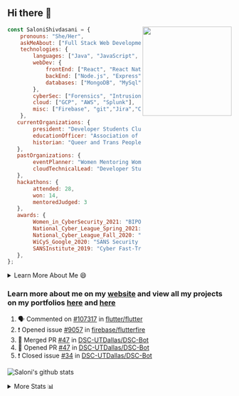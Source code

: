 ## Hi there 👋

<img align='right' src="https://storage.googleapis.com/saloni-shivdasani-resume/Saloni.png" width="200">

```javascript
const SaloniShivdasani = {
    pronouns: "She/Her",
    askMeAbout: ["Full Stack Web Development", "Cloud Computing", "Cyber Security"],
    technologies: {
        languages: ["Java", "JavaScript", "SQL", "Python", "C++", "BASH", "R"],
        webDev: {
            frontEnd: ["React", "React Native", "Electron"],
            backEnd: ["Node.js", "Express", "Flask"],
            databases: ["MongoDB", "MySql"],
        },
        cyberSec: ["Forensics", "Intrusion Detection", "Security Operations", "Network and Application Penetration Testing"],
        cloud: ["GCP", "AWS", "Splunk"],
        misc: ["Firebase", "git","Jira","Confluence"]
    },
   currentOrganizations: {
        president: "Developer Students Club, UTD",
        educationOfficer: "Association of Computer Machinery, UTD",
        historian: "Queer and Trans People of Color, UTD",
   },
   pastOrganizations: {
        eventPlanner: "Women Mentoring Women in Engineering, UTD",
        cloudTechnicalLead: "Developer Students Club, UTD",
   },
   hackathons: {
        attended: 28,
        won: 14,
        mentoredJudged: 3
   },
   awards: {
        Women_in_CyberSecurity_2021: "BIPOC Fellowship Award",
        National_Cyber_League_Spring_2021: "Gold Bracket Competitor - Top 15% nationally",
        National_Cyber_League_Fall_2020: "Gold Bracket Competitor - Top 15% nationally",
        WiCyS_Google_2020: "SANS Security Training Scholarship",
        SANSInstitute_2019: "Cyber Fast-Track Game Quarter-Finalist",
   },
};
```

<!--START_SECTION:table-->
<details>

<summary>Learn More About Me 😄 </summary>

I am a senior at The University of Texas at Dallas, and I am currently majoring in Software Engineering with a concentration in Information Assurance. I am interested and have experience in full stack development, cloud computing, and cybersecurity. I hope to find opportunities where I can gain exposure to algorithm and project design. My ultimate aim is to develop futuristic products for users because I am inspired by the impact of computing on society.

I have experience in full stack web development through my participation and awards in hackathons where I have learnt and used React, Node.js, Express, MongoDB, Flask, NLTK, and React Native along with GIT, GCP, and Firebase. Last semester, I was also responsible for backend development for a project at a local NGO where I created a REST API using Node.js, Express, MongoDB and SQL and hosted it on servers using GCP. 

From my coursework and local competitions, I have skills in algorithms and data structures in Java, database management using SQL and machine learning using Python and R. I have also been a quarter-finalist in a national cybersecurity completion hosted by the SANS institute.

I am also actively involved in campus organization where I am the cloud technical lead for Developer Student Club, Mentor and Education Officer for Association of Computing Machinery, event planner for Women Mentoring Women in Engineering and IT Committee member for IEEE.

</details>

<!--END_SECTION:table-->

### Learn more about me on my [website](https://www.saloni-shivdasani.codes) and view all my projects on my portfolios [here](https://www.saloni-shivdasani.codes/projects) and  [here](http://devpost.com/SaloniS)

<!--START_SECTION:activity-->
1. 🗣 Commented on [#107317](https://github.com/flutter/flutter/issues/107317) in [flutter/flutter](https://github.com/flutter/flutter)
2. ❗️ Opened issue [#9057](https://github.com/firebase/flutterfire/issues/9057) in [firebase/flutterfire](https://github.com/firebase/flutterfire)
3. 🎉 Merged PR [#47](https://github.com/DSC-UTDallas/DSC-Bot/pull/47) in [DSC-UTDallas/DSC-Bot](https://github.com/DSC-UTDallas/DSC-Bot)
4. 💪 Opened PR [#47](https://github.com/DSC-UTDallas/DSC-Bot/pull/47) in [DSC-UTDallas/DSC-Bot](https://github.com/DSC-UTDallas/DSC-Bot)
5. ❗️ Closed issue [#34](https://github.com/DSC-UTDallas/DSC-Bot/issues/34) in [DSC-UTDallas/DSC-Bot](https://github.com/DSC-UTDallas/DSC-Bot)
<!--END_SECTION:activity-->

![Saloni's github stats](https://github-readme-stats.vercel.app/api?username=SaloniSS)

<!--START_SECTION:table-->
<details>

<summary>More Stats 📊 </summary>

<!--START_SECTION:waka-->
![Code Time](http://img.shields.io/badge/Code%20Time-1%2C276%20hrs%2037%20mins-blue)

![Lines of code](https://img.shields.io/badge/From%20Hello%20World%20I%27ve%20Written--1%20Million%20lines%20of%20code-blue)

**🐱 My GitHub Data** 

> 🏆 11 Contributions in the Year 2023
 > 
> 📦 590.0 kB Used in GitHub's Storage 
 > 
> 💼 Opted to Hire
 > 
> 📜 29 Public Repositories 
 > 
> 🔑 26 Private Repositories  
 > 
**I'm an Early 🐤** 

```text
🌞 Morning       67 commits       █████░░░░░░░░░░░░░░░░░░░░   22.26 % 
🌆 Daytime       93 commits       ███████░░░░░░░░░░░░░░░░░░   30.90 % 
🌃 Evening       81 commits       ██████░░░░░░░░░░░░░░░░░░░   26.91 % 
🌙 Night         60 commits       █████░░░░░░░░░░░░░░░░░░░░   19.93 % 

```
📅 **I'm Most Productive on Sunday** 

```text
Monday          72 commits       ██████░░░░░░░░░░░░░░░░░░░   23.92 % 
Tuesday         56 commits       ████░░░░░░░░░░░░░░░░░░░░░   18.60 % 
Wednesday       22 commits       █░░░░░░░░░░░░░░░░░░░░░░░░   07.31 % 
Thursday        22 commits       █░░░░░░░░░░░░░░░░░░░░░░░░   07.31 % 
Friday          12 commits       █░░░░░░░░░░░░░░░░░░░░░░░░   03.99 % 
Saturday        36 commits       ███░░░░░░░░░░░░░░░░░░░░░░   11.96 % 
Sunday          81 commits       ██████░░░░░░░░░░░░░░░░░░░   26.91 % 

```


📊 **This Week I Spent My Time On** 

```text
⌚︎ Time Zone: America/Chicago

💬 Programming Languages: 
Other                    7 hrs 3 mins        ████████████░░░░░░░░░░░░░   51.34 % 
JavaScript               5 hrs 33 mins       ██████████░░░░░░░░░░░░░░░   40.43 % 
JSON                     57 mins             █░░░░░░░░░░░░░░░░░░░░░░░░   06.97 % 
Bash                     8 mins              ░░░░░░░░░░░░░░░░░░░░░░░░░   01.05 % 
Git Config               1 min               ░░░░░░░░░░░░░░░░░░░░░░░░░   00.13 % 

```

**I Mostly Code in JavaScript** 

```text
JavaScript               28 repos            ███████████░░░░░░░░░░░░░░   45.90 % 
Java                     11 repos            ████░░░░░░░░░░░░░░░░░░░░░   18.03 % 
Python                   8 repos             ███░░░░░░░░░░░░░░░░░░░░░░   13.11 % 
CSS                      3 repos             █░░░░░░░░░░░░░░░░░░░░░░░░   04.92 % 
TypeScript               3 repos             █░░░░░░░░░░░░░░░░░░░░░░░░   04.92 % 

```



 Last Updated on 13/02/2023 18:50:25 UTC
<!--END_SECTION:waka-->

<!--END_SECTION:table-->

<!--
**SaloniSS/SaloniSS** is a ✨ _special_ ✨ repository because its `README.md` (this file) appears on your GitHub profile.

Here are some ideas to get you started:

- 🔭 I’m currently working on ...
- 🌱 I’m currently learning ...
- 👯 I’m looking to collaborate on ...
- 🤔 I’m looking for help with ...
- 💬 Ask me about ...
- 📫 How to reach me: ...
- 😄 Pronouns: ...
- ⚡ Fun fact: ...
-->
